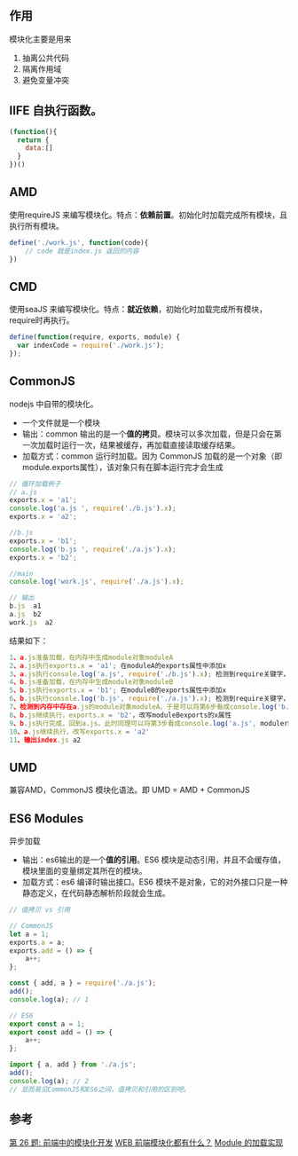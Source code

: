 ## 作用
模块化主要是用来
1. 抽离公共代码
2. 隔离作用域
3. 避免变量冲突

## IIFE 自执行函数。
```javascript
(function(){
  return {
	data:[]
  }
})()
```

## AMD
使用requireJS 来编写模块化。特点：**依赖前置**。初始化时加载完成所有模块，且执行所有模块。
```javascript
define('./work.js', function(code){
	// code 就是index.js 返回的内容
})
```

##  CMD
使用seaJS 来编写模块化。特点：**就近依赖**，初始化时加载完成所有模块，require时再执行。
```javascript
define(function(require, exports, module) {  
  var indexCode = require('./work.js');
});
```

## CommonJS
nodejs 中自带的模块化。
- 一个文件就是一个模块
- 输出：common 输出的是一个**值的拷贝**。模块可以多次加载，但是只会在第一次加载时运行一次，结果被缓存，再加载直接读取缓存结果。
- 加载方式：common 运行时加载。因为 CommonJS 加载的是一个对象（即module.exports属性），该对象只有在脚本运行完才会生成
```javascript
// 循环加载例子
// a.js
exports.x = 'a1';
console.log('a.js ', require('./b.js').x);
exports.x = 'a2';

//b.js
exports.x = 'b1';
console.log('b.js ', require('./a.js').x);
exports.x = 'b2';

//main
console.log('work.js', require('./a.js').x);

// 输出
b.js  a1
a.js  b2
work.js  a2
```
结果如下：
```javascript
1、a.js准备加载，在内存中生成module对象moduleA
2、a.js执行exports.x = 'a1'; 在moduleA的exports属性中添加x
3、a.js执行console.log('a.js', require('./b.js').x); 检测到require关键字，开始加载b.js，a.js执行暂停
4、b.js准备加载，在内存中生成module对象moduleB
5、b.js执行exports.x = 'b1'; 在moduleB的exports属性中添加x
6、b.js执行console.log('b.js', require('./a.js').x); 检测到require关键字，开始加载a.js，b.js执行暂停
7、检测到内存中存在a.js的module对象moduleA，于是可以将第6步看成console.log('b.js', moduleA.x); 在第二步中moduleA.x赋值为a1，于是输出b.js, a1
8、b.js继续执行，exports.x = 'b2'，改写moduleBexports的x属性
9、b.js执行完成，回到a.js，此时同理可以将第3步看成console.log('a.js', modulerB.x); 输出了a.js, b2
10、a.js继续执行，改写exports.x = 'a2'
11、输出index.js a2
```
## UMD
兼容AMD，CommonJS 模块化语法。即 UMD = AMD + CommonJS

## ES6 Modules
异步加载
- 输出：es6输出的是一个**值的引用**。ES6 模块是动态引用，并且不会缓存值，模块里面的变量绑定其所在的模块。
- 加载方式：es6 编译时输出接口。ES6 模块不是对象，它的对外接口只是一种静态定义，在代码静态解析阶段就会生成。
```javascript
// 值拷贝 vs 引用

// CommonJS
let a = 1;
exports.a = a;
exports.add = () => {
    a++;
};

const { add, a } = require('./a.js');
add();
console.log(a); // 1

// ES6
export const a = 1;
export const add = () => {
    a++;
};

import { a, add } from './a.js';
add();
console.log(a); // 2
// 显而易见CommonJS和ES6之间，值拷贝和引用的区别吧。
```

## 参考
[第 26 题: 前端中的模块化开发](https://github.com/Advanced-Frontend/Daily-Interview-Question/issues/28)
[WEB 前端模块化都有什么？](https://juejin.im/post/5bf4f6515188251a8266038b#heading-5)
[Module 的加载实现](http://es6.ruanyifeng.com/#docs/module-loader)

